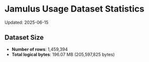 # Jamulus Usage Dataset Statistics

Updated: 2025-06-15

## Dataset Size
- **Number of rows**: 1,459,394
- **Total logical bytes**: 196.07 MB (205,597,825 bytes)
